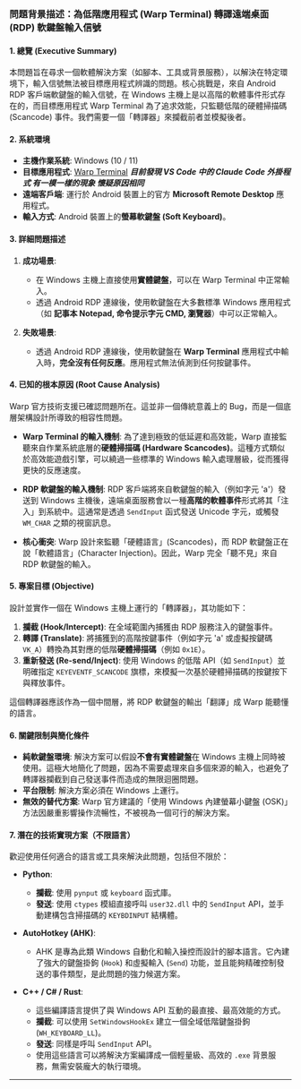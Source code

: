 

### **問題背景描述：為低階應用程式 (Warp Terminal) 轉譯遠端桌面 (RDP) 軟鍵盤輸入信號**

#### 1. 總覽 (Executive Summary)

本問題旨在尋求一個軟體解決方案（如腳本、工具或背景服務），以解決在特定環境下，輸入信號無法被目標應用程式辨識的問題。核心挑戰是，來自 Android RDP 客戶端軟鍵盤的輸入信號，在 Windows 主機上是以高階的軟體事件形式存在的，而目標應用程式 Warp Terminal 為了追求效能，只監聽低階的硬體掃描碼 (Scancode) 事件。我們需要一個「轉譯器」來攔截前者並模擬後者。

#### 2. 系統環境

*   **主機作業系統**: Windows (10 / 11)
*   **目標應用程式**: [Warp Terminal](https://www.warp.dev/) ***目前發現 VS Code 中的 Claude Code 外掛程式 有一模一樣的現象 懷疑原因相同***
*   **遠端客戶端**: 運行於 Android 裝置上的官方 **Microsoft Remote Desktop** 應用程式。
*   **輸入方式**: Android 裝置上的**螢幕軟鍵盤 (Soft Keyboard)**。

#### 3. 詳細問題描述

1.  **成功場景**:
    *   在 Windows 主機上直接使用**實體鍵盤**，可以在 Warp Terminal 中正常輸入。
    *   透過 Android RDP 連線後，使用軟鍵盤在大多數標準 Windows 應用程式（如 **記事本 Notepad, 命令提示字元 CMD, 瀏覽器**）中可以正常輸入。

2.  **失敗場景**:
    *   透過 Android RDP 連線後，使用軟鍵盤在 **Warp Terminal** 應用程式中輸入時，**完全沒有任何反應**。應用程式無法偵測到任何按鍵事件。

#### 4. 已知的根本原因 (Root Cause Analysis)

Warp 官方技術支援已確認問題所在。這並非一個傳統意義上的 Bug，而是一個底層架構設計所導致的相容性問題。

*   **Warp Terminal 的輸入機制**: 為了達到極致的低延遲和高效能，Warp 直接監聽來自作業系統底層的**硬體掃描碼 (Hardware Scancodes)**。這種方式類似於高效能遊戲引擎，可以繞過一些標準的 Windows 輸入處理層級，從而獲得更快的反應速度。

*   **RDP 軟鍵盤的輸入機制**: RDP 客戶端將來自軟鍵盤的輸入（例如字元 'a'）發送到 Windows 主機後，遠端桌面服務會以一種**高階的軟體事件**形式將其「注入」到系統中。這通常是透過 `SendInput` 函式發送 Unicode 字元，或觸發 `WM_CHAR` 之類的視窗訊息。

*   **核心衝突**: Warp 設計來監聽「硬體語言」(Scancodes)，而 RDP 軟鍵盤正在說「軟體語言」(Character Injection)。因此，Warp 完全「聽不見」來自 RDP 軟鍵盤的輸入。

#### 5. 專案目標 (Objective)

設計並實作一個在 Windows 主機上運行的「轉譯器」，其功能如下：

1.  **攔截 (Hook/Intercept)**: 在全域範圍內捕獲由 RDP 服務注入的鍵盤事件。
2.  **轉譯 (Translate)**: 將捕獲到的高階按鍵事件（例如字元 'a' 或虛擬按鍵碼 `VK_A`）轉換為其對應的低階**硬體掃描碼**（例如 `0x1E`）。
3.  **重新發送 (Re-send/Inject)**: 使用 Windows 的低階 API（如 `SendInput`）並明確指定 `KEYEVENTF_SCANCODE` 旗標，來模擬一次基於硬體掃描碼的按鍵按下與釋放事件。

這個轉譯器應該作為一個中間層，將 RDP 軟鍵盤的輸出「翻譯」成 Warp 能聽懂的語言。

#### 6. 關鍵限制與簡化條件

*   **純軟鍵盤環境**: 解決方案可以假設**不會有實體鍵盤**在 Windows 主機上同時被使用。這極大地簡化了問題，因為不需要處理來自多個來源的輸入，也避免了轉譯器攔截到自己發送事件而造成的無限迴圈問題。
*   **平台限制**: 解決方案必須在 Windows 上運行。
*   **無效的替代方案**: Warp 官方建議的「使用 Windows 內建螢幕小鍵盤 (OSK)」方法因嚴重影響操作流暢性，不被視為一個可行的解決方案。

#### 7. 潛在的技術實現方案（不限語言）

歡迎使用任何適合的語言或工具來解決此問題，包括但不限於：

*   **Python**:
    *   **攔截**: 使用 `pynput` 或 `keyboard` 函式庫。
    *   **發送**: 使用 `ctypes` 模組直接呼叫 `user32.dll` 中的 `SendInput` API，並手動建構包含掃描碼的 `KEYBDINPUT` 結構體。

*   **AutoHotkey (AHK)**:
    *   AHK 是專為此類 Windows 自動化和輸入操控而設計的腳本語言。它內建了強大的鍵盤掛鉤 (`Hook`) 和虛擬輸入 (`Send`) 功能，並且能夠精確控制發送的事件類型，是此問題的強力候選方案。

*   **C++ / C# / Rust**:
    *   這些編譯語言提供了與 Windows API 互動的最直接、最高效能的方式。
    *   **攔截**: 可以使用 `SetWindowsHookEx` 建立一個全域低階鍵盤掛鉤 (`WH_KEYBOARD_LL`)。
    *   **發送**: 同樣是呼叫 `SendInput` API。
    *   使用這些語言可以將解決方案編譯成一個輕量級、高效的 `.exe` 背景服務，無需安裝龐大的執行環境。

---